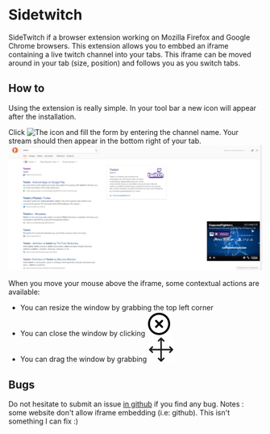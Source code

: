 # Sidetwitch
SideTwitch if a browser extension working on Mozilla Firefox and Google Chrome browsers.
This extension allows you to embbed an iframe containing a live twitch channel into your tabs. This iframe can be moved around in your tab (size, position) and follows you as you switch tabs. 

## How to
Using the extension is really simple. In your tool bar a new icon will appear after the installation.

Click ![The icon](img/favicon.ico) and fill the form by entering the channel name.
Your stream should then appear in the bottom right of your tab.
![Twitch iframe](doc/iframe.png)

When you move your mouse above the iframe, some contextual actions are available:
- You can resize the window by grabbing the top left corner
- You can close the window by clicking ![the close button](img/x-circle.svg)
- You can drag the window by grabbing ![the move button](img/move.svg)

## Bugs
Do not hesitate to submit an issue [in github](https://github.com/nugetchar/sidetwitch) if you find any bug.
Notes : some website don't allow iframe embedding (i.e: github). This isn't something I can fix :)